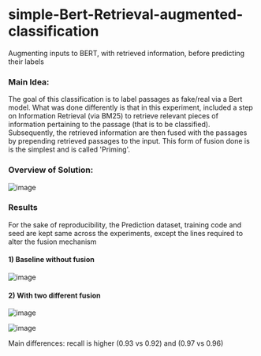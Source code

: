 # simple-Bert-Retrieval-augmented-classification
Augmenting inputs to BERT, with retrieved information, before predicting their labels

### Main Idea:
The goal of this classification is to label passages as fake/real via a Bert model.
What was done differently is that in this experiment, included a step on Information Retrieval (via BM25) to retrieve relevant pieces of information pertaining to the passage (that is to be classified).
Subsequently, the retrieved information are then fused with the passages by prepending retrieved passages to the input.
This form of fusion done is is the simplest and is called 'Priming'.

### Overview of Solution:
![image](https://user-images.githubusercontent.com/54625060/170184988-c058e8ba-687c-40e4-9515-2f32c5881012.png)

### Results
For the sake of reproducibility, the Prediction dataset, training code and seed are kept same across the experiments, except the lines required to alter the fusion mechanism 
#### 1) Baseline without fusion
![image](https://user-images.githubusercontent.com/54625060/170185440-bfbb658b-fdae-42ad-b3e3-f728985dc12f.png)

#### 2) With two different fusion
![image](https://user-images.githubusercontent.com/54625060/170185502-b1c896fa-e6ca-4a87-bcda-5c9b6f142ec2.png)

![image](https://user-images.githubusercontent.com/54625060/170185512-7b0e800e-e1ad-487a-b0d6-bd7ee086a96d.png)

Main differences: recall is higher (0.93 vs 0.92) and (0.97 vs 0.96)
